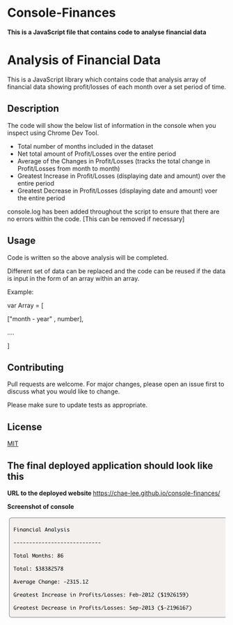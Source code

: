 # Console-Finances

<b> This is a JavaScript file that contains code to analyse financial data </b>

# Analysis of Financial Data

This is a JavaScript library which contains code that analysis array of financial data showing profit/losses of each month over a set period of time. 


## Description

The code will show the below list of information in the console when you inspect using Chrome Dev Tool. 

- Total number of months included in the dataset
- Net total amount of Profit/Losses over the entire period
- Average of the Changes in Profit/Losses (tracks the total change in Profit/Losses from month to month)
- Greatest Increase in Profit/Losses (displaying date and amount) over the entire period
- Greatest Decrease in Profit/Losses (displaying date and amount) voer the entire period

console.log has been added throughout the script to ensure that there are no errors within the code. 
[This can be removed if necessary]

## Usage
Code is written so the above analysis will be completed. 

Different set of data can be replaced and the code can be reused if the data is input in the form of an array within an array. 

Example: 

var Array = [

  ["month - year" , number],
  
  ....

]


## Contributing

Pull requests are welcome. For major changes, please open an issue first
to discuss what you would like to change.

Please make sure to update tests as appropriate.

## License

[MIT](https://choosealicense.com/licenses/mit/)



## The final deployed application should look like this

<b> URL to the deployed website </b>
https://chae-lee.github.io/console-finances/


<b> Screenshot of console </b>

![consolescreenshot](./images/financial-analysis-screenshot.png)
